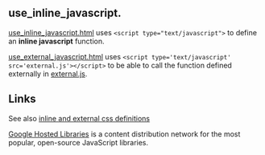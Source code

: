 ## use_inline_javascript.

[use_inline_javascript.html](https://raw.github.com/ReneNyffenegger/development_misc/master/web/js/use_inline_javascript.html) uses `<script type="text/javascript">` to define an **inline javascript** function.

[use_external_javascript.html](https://raw.github.com/ReneNyffenegger/development_misc/master/web/js/use_external_javascript.html) uses `<script type='text/javascript' src='external.js'></script>` 
to be able to call the function defined externally in [external.js](https://raw.github.com/ReneNyffenegger/development_misc/master/web/js/external.js).

## Links

See also [inline and external css definitions](https://github.com/ReneNyffenegger/development_misc/tree/master/web/css#readme)

[Google Hosted Libraries](https://developers.google.com/speed/libraries/devguide) is a content distribution network for the most popular, open-source JavaScript libraries. 
